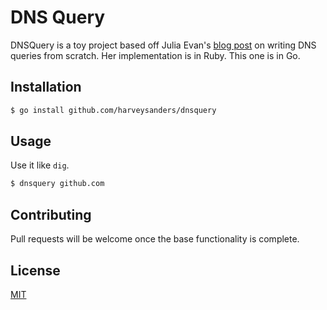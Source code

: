 # DNS Query

DNSQuery is a toy project based off Julia Evan's [blog post](https://jvns.ca/blog/2022/11/06/making-a-dns-query-in-ruby-from-scratch/) on writing DNS queries from scratch. Her implementation is in Ruby. This one is in Go.

## Installation

```bash
$ go install github.com/harveysanders/dnsquery
```

## Usage

Use it like `dig`.

```bash
$ dnsquery github.com
```

## Contributing

Pull requests will be welcome once the base functionality is complete.

## License

[MIT](https://choosealicense.com/licenses/mit/)
